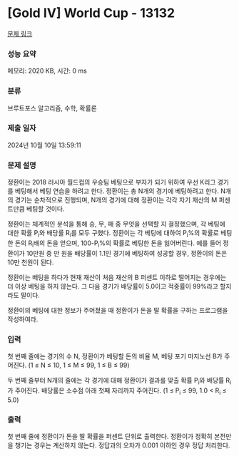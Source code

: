 # [Gold IV] World Cup - 13132 

[문제 링크](https://www.acmicpc.net/problem/13132) 

### 성능 요약

메모리: 2020 KB, 시간: 0 ms

### 분류

브루트포스 알고리즘, 수학, 확률론

### 제출 일자

2024년 10월 10일 13:59:11

### 문제 설명

<p>정환이는 2018 러시아 월드컵의 우승팀 베팅으로 부자가 되기 위하여 우선 K리그 경기를 베팅해서 베팅 연습을 하려고 한다. 정환이는 총 N개의 경기에 베팅하려고 한다. N개의 경기는 순차적으로 진행되며, N개의 경기에 대해 정환이는 각각 자기 재산의 M 퍼센트만큼 베팅할 것이다.</p>

<p>정환이는 체계적인 분석을 통해 승, 무, 패 중 무엇을 선택할 지 결정했으며, 각 베팅에 대한 확률 P<sub>i</sub>와 배당률 R<sub>i</sub>를 모두 구했다. 정환이는 각 베팅에 대하여 P<sub>i</sub>%의 확률로 베팅한 돈의 R<sub>i</sub>배의 돈을 얻으며, 100-P<sub>i</sub>%의 확률로 베팅한 돈을 잃어버린다. 예를 들어 정환이가 10만원 중 만 원을 배당률이 1.1인 경기에 베팅하여 성공할 경우, 정환이의 돈은 10만 천원이 된다.</p>

<p>정환이는 베팅을 하다가 현재 재산이 처음 재산의 B 퍼센트 이하로 떨어지는 경우에는 더 이상 베팅을 하지 않는다. 그 다음 경기가 배당률이 5.0이고 적중률이 99%라고 할지라도 말이다.</p>

<p>정환이의 베팅에 대한 정보가 주어졌을 때 정환이가 돈을 딸 확률을 구하는 프로그램을 작성하여라.</p>

### 입력 

 <p>첫 번째 줄에는 경기의 수 N, 정환이가 베팅할 돈의 비율 M, 베팅 포기 마지노선 B가 주어진다. (1 ≤ N ≤ 10, 1 ≤ M ≤ 99, 1 ≤ B ≤ 99)</p>

<p>두 번째 줄부터 N개의 줄에는 각 경기에 대해 정환이가 결과를 맞출 확률 P<sub>i</sub>와 배당률 R<sub>i</sub>가 주어진다. 배당률은 소수점 아래 첫째 자리까지 주어진다. (1 ≤ P<sub>i</sub> ≤ 99, 1.0 < R<sub>i</sub> ≤ 5.0)</p>

### 출력 

 <p>첫 번째 줄에 정환이가 돈을 딸 확률을 퍼센트 단위로 출력한다. 정환이가 정확히 본전만을 챙기는 경우는 계산하지 않는다. 정답과의 오차가 0.001 이하인 경우 정답 처리한다.</p>

